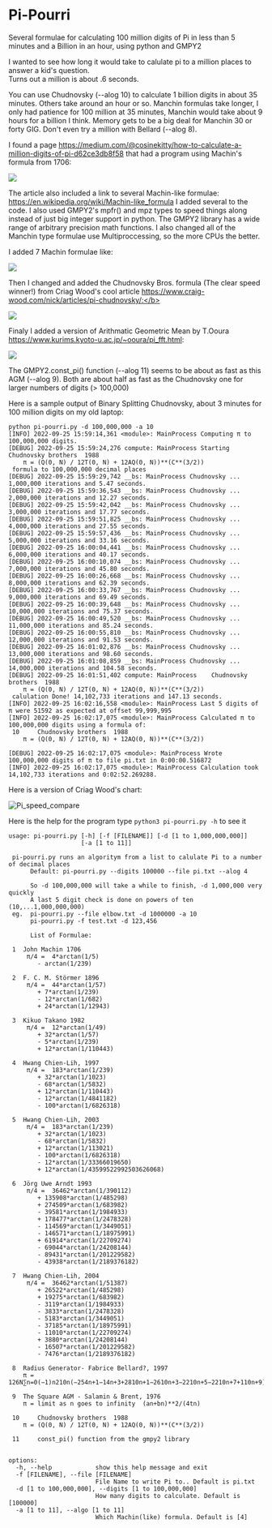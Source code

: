 # Pi-Pourri
Several formulae for calculating 100 million digits of Pi in less than 5 minutes and a Billion in an hour, using python and GMPY2 

I wanted to see how long it would take to calulate pi to a million places to answer a kid's question.  
 Turns out a million is about .6 seconds.
 
You can use Chudnovsky (--alog 10) to calculate 1 billion digits in about 35 minutes. Others take around an hour or so.  Manchin formulas take longer, I only had patience for 100 million at 35 minutes, Manchin would take about 9 hours for a billion I think. Memory gets to be a big deal for Manchin 30 or forty GIG.    Don't even try a million with Bellard (--alog 8).   

I found a page https://medium.com/@cosinekitty/how-to-calculate-a-million-digits-of-pi-d62ce3db8f58  that had a program using Machin's formula from 1706:

<img src="https://render.githubusercontent.com/render/math?math={\frac {\pi }{4}}=4\arctan {\frac {1}{5}}-\arctan {\frac {1}{239}}">


The article also included a link to several Machin-like formulae:  https://en.wikipedia.org/wiki/Machin-like_formula
I added several to the code.  I also used GMPY2's mpfr() and mpz types to speed things along instead of just big integer support in python.  The GMPY2 library has a wide range of arbitrary precision math functions.  I also changed all of the Manchin type formulae use Multiproccessing, so the more CPUs the better. 

I added 7 Machin formulae like:</b>

<img src="https://render.githubusercontent.com/render/math?math=%7B%5Cdisplaystyle%20%7B%5Cbegin%7Baligned%7D%7B%5Cfrac%20%7B%5Cpi%20%7D%7B4%7D%7D%3D%26%5C%3B183%5Carctan%20%7B%5Cfrac%20%7B1%7D%7B239%7D%7D%2B32%5Carctan%20%7B%5Cfrac%20%7B1%7D%7B1023%7D%7D-68%5Carctan%20%7B%5Cfrac%20%7B1%7D%7B5832%7D%7D%5C%5C%26%2B12%5Carctan%20%7B%5Cfrac%20%7B1%7D%7B110443%7D%7D-12%5Carctan%20%7B%5Cfrac%20%7B1%7D%7B4841182%7D%7D-100%5Carctan%20%7B%5Cfrac%20%7B1%7D%7B6826318%7D%7D%5C%5C%5Cend%7Baligned%7D%7D%7D%0A%20%20%20%20">

Then I changed and added the Chudnovsky Bros. formula (The clear speed winner!) from Criag Wood's cool article https://www.craig-wood.com/nick/articles/pi-chudnovsky/:</b>

<img src="https://render.githubusercontent.com/render/math?math=%5Cbegin%7Balign%7D%0Aa%20%20%20%20%20%26%3D%20%5Csum%5E%5Cinfty_%7Bk%3D0%7D%20%5Cfrac%7B(-1)%5Ek%20(6k)!%7D%7B(3k)!(k!)%5E3%20640320%5E%7B3k%7D%7D%20%5C%5C%0A%20%20%20%20%20%20%26%3D%201%0A%20%20%20%20%20%20%20%20%20%20-%20%5Cfrac%7B6%5Ccdot5%5Ccdot4%7D%7B(1)%5E3%20640320%5E3%7D%0A%20%20%20%20%20%20%20%20%20%20%2B%20%5Cfrac%7B12%5Ccdot11%5Ccdot10%5Ccdot9%5Ccdot8%5Ccdot7%7D%7B(2%5Ccdot1)%5E3%20640320%5E6%7D%0A%20%20%20%20%20%20%20%20%20%20-%20%5Cfrac%7B18%5Ccdot17%5Ccdots13%7D%7B(3%5Ccdot2%5Ccdot1)%5E3%20640320%5E%7B9%7D%7D%0A%20%20%20%20%20%20%20%20%20%20%2B%20%5Ccdots%20%5C%5C%0Ab%20%20%20%20%20%26%3D%20%5Csum%5E%5Cinfty_%7Bk%3D0%7D%20%5Cfrac%7B(-1)%5Ek%20(6k)!k%7D%7B(3k)!(k!)%5E3%20640320%5E%7B3k%7D%7D%20%5C%5C%0A%5Cfrac%7B1%7D%7B%5Cpi%7D%20%26%3D%20%5Cfrac%7B13591409a%20%2B%20545140134b%7D%7B426880%20%5Csqrt%7B10005%7D%7D%20%5C%5C%0A%5Cpi%20%20%20%20%20%20%20%20%20%20%20%26%3D%20%5Cfrac%7B426880%20%5Csqrt%7B10005%7D%7D%7B13591409a%20%2B%20545140134b%7D%0A%5Cend%7Balign%7D">

Finaly I added a version of Arithmatic Geometric Mean by T.Ooura  https://www.kurims.kyoto-u.ac.jp/~ooura/pi_fft.html: </b>

<img src="https://wikimedia.org/api/rest_v1/media/math/render/svg/824a061756f72d84359eba13d2e8bfcda777f9f4">

The GMPY2.const_pi() function (--alog 11) seems to be about as fast as this AGM  (--alog 9).  Both are about half as fast as the Chudnovsky one for larger numbers of digits (> 100,000) 

Here is a sample output of Binary Splitting Chudnovsky, about 3 minutes for 100 million digits on my old laptop:
```
python pi-pourri.py -d 100,000,000 -a 10
[INFO] 2022-09-25 15:59:14,361 <module>: MainProcess Computing π to 100,000,000 digits.
[DEBUG] 2022-09-25 15:59:24,276 compute: MainProcess Starting 	Chudnovsky brothers  1988 
	π = (Q(0, N) / 12T(0, N) + 12AQ(0, N))**(C**(3/2))
 formula to 100,000,000 decimal places
[DEBUG] 2022-09-25 15:59:29,742 __bs: MainProcess Chudnovsky ... 1,000,000 iterations and 5.47 seconds.
[DEBUG] 2022-09-25 15:59:36,543 __bs: MainProcess Chudnovsky ... 2,000,000 iterations and 12.27 seconds.
[DEBUG] 2022-09-25 15:59:42,042 __bs: MainProcess Chudnovsky ... 3,000,000 iterations and 17.77 seconds.
[DEBUG] 2022-09-25 15:59:51,825 __bs: MainProcess Chudnovsky ... 4,000,000 iterations and 27.55 seconds.
[DEBUG] 2022-09-25 15:59:57,436 __bs: MainProcess Chudnovsky ... 5,000,000 iterations and 33.16 seconds.
[DEBUG] 2022-09-25 16:00:04,441 __bs: MainProcess Chudnovsky ... 6,000,000 iterations and 40.17 seconds.
[DEBUG] 2022-09-25 16:00:10,074 __bs: MainProcess Chudnovsky ... 7,000,000 iterations and 45.80 seconds.
[DEBUG] 2022-09-25 16:00:26,668 __bs: MainProcess Chudnovsky ... 8,000,000 iterations and 62.39 seconds.
[DEBUG] 2022-09-25 16:00:33,767 __bs: MainProcess Chudnovsky ... 9,000,000 iterations and 69.49 seconds.
[DEBUG] 2022-09-25 16:00:39,648 __bs: MainProcess Chudnovsky ... 10,000,000 iterations and 75.37 seconds.
[DEBUG] 2022-09-25 16:00:49,520 __bs: MainProcess Chudnovsky ... 11,000,000 iterations and 85.24 seconds.
[DEBUG] 2022-09-25 16:00:55,810 __bs: MainProcess Chudnovsky ... 12,000,000 iterations and 91.53 seconds.
[DEBUG] 2022-09-25 16:01:02,876 __bs: MainProcess Chudnovsky ... 13,000,000 iterations and 98.60 seconds.
[DEBUG] 2022-09-25 16:01:08,859 __bs: MainProcess Chudnovsky ... 14,000,000 iterations and 104.58 seconds.
[DEBUG] 2022-09-25 16:01:51,402 compute: MainProcess 	Chudnovsky brothers  1988 
	π = (Q(0, N) / 12T(0, N) + 12AQ(0, N))**(C**(3/2))
 calulation Done! 14,102,733 iterations and 147.13 seconds.
[INFO] 2022-09-25 16:02:16,558 <module>: MainProcess Last 5 digits of π were 51592 as expected at offset 99,999,995
[INFO] 2022-09-25 16:02:17,075 <module>: MainProcess Calculated π to 100,000,000 digits using a formula of:
 10 	Chudnovsky brothers  1988 
	π = (Q(0, N) / 12T(0, N) + 12AQ(0, N))**(C**(3/2))
 
[DEBUG] 2022-09-25 16:02:17,075 <module>: MainProcess Wrote 100,000,000 digits of π to file pi.txt in 0:00:00.516872
[INFO] 2022-09-25 16:02:17,075 <module>: MainProcess Calculation took 14,102,733 iterations and 0:02:52.269288.

```
Here is a version of Criag Wood's chart:

![Pi_speed_compare](https://user-images.githubusercontent.com/53097137/191532672-d17c5507-c803-46e7-aa67-1b01a71de59a.png)



Here is the help for the program type ```python3 pi-pourri.py -h```  to see it
```
usage: pi-pourri.py [-h] [-f [FILENAME]] [-d [1 to 1,000,000,000]]
                    [-a [1 to 11]]

 pi-pourri.py runs an algoritym from a list to calulate Pi to a number of decimal places
      Default: pi-pourri.py --digits 100000 --file pi.txt --alog 4

      So -d 100,000,000 will take a while to finish, -d 1,000,000 very quickly
      A last 5 digit check is done on powers of ten (10,...1,000,000,000)
 eg.  pi-pourri.py --file elbow.txt -d 1000000 -a 10
      pi-pourri.py -f test.txt -d 123,456

      List of Formulae:

 1 	John Machin 1706
	 π/4 =  4*arctan(1/5)
 		- arctan(1/239)
 
 2 	F. C. M. Störmer 1896
	 π/4 =  44*arctan(1/57)
 		+ 7*arctan(1/239)
 		- 12*arctan(1/682)
 		+ 24*arctan(1/12943)
 
 3 	Kikuo Takano 1982
	 π/4 =  12*arctan(1/49)
 		+ 32*arctan(1/57)
 		- 5*arctan(1/239)
 		+ 12*arctan(1/110443)
 
 4 	Hwang Chien-Lih, 1997
	 π/4 =  183*arctan(1/239)
 		+ 32*arctan(1/1023)
 		- 68*arctan(1/5832)
 		+ 12*arctan(1/110443)
 		- 12*arctan(1/4841182)
 		- 100*arctan(1/6826318)
 
 5 	Hwang Chien-Lih, 2003
	 π/4 =  183*arctan(1/239)
 		+ 32*arctan(1/1023)
 		- 68*arctan(1/5832)
 		+ 12*arctan(1/113021)
 		- 100*arctan(1/6826318)
 		- 12*arctan(1/33366019650)
 		+ 12*arctan(1/43599522992503626068)
 
 6 	Jörg Uwe Arndt 1993 
	 π/4 =  36462*arctan(1/390112)
 		+ 135908*arctan(1/485298)
 		+ 274509*arctan(1/683982)
 		- 39581*arctan(1/1984933)
 		+ 178477*arctan(1/2478328)
 		- 114569*arctan(1/3449051)
 		- 146571*arctan(1/18975991)
 		+ 61914*arctan(1/22709274)
 		- 69044*arctan(1/24208144)
 		- 89431*arctan(1/201229582)
 		- 43938*arctan(1/2189376182)
 
 7 	Hwang Chien-Lih, 2004
	 π/4 =  36462*arctan(1/51387)
 		+ 26522*arctan(1/485298)
 		+ 19275*arctan(1/683982)
 		- 3119*arctan(1/1984933)
 		- 3833*arctan(1/2478328)
 		- 5183*arctan(1/3449051)
 		- 37185*arctan(1/18975991)
 		- 11010*arctan(1/22709274)
 		+ 3880*arctan(1/24208144)
 		- 16507*arctan(1/201229582)
 		- 7476*arctan(1/2189376182)
 
 8 	Radius Generator- Fabrice Bellard?, 1997 
	π = 126N∑n=0(−1)n210n(−254n+1−14n+3+2810n+1−2610n+3−2210n+5−2210n+7+110n+9)
 
 9 	The Square AGM - Salamin & Brent, 1976
	π = limit as n goes to infinity  (an+bn)**2/(4tn)
 
 10 	Chudnovsky brothers  1988 
	π = (Q(0, N) / 12T(0, N) + 12AQ(0, N))**(C**(3/2))
 
 11 	const_pi() function from the gmpy2 library 
 

options:
  -h, --help            show this help message and exit
  -f [FILENAME], --file [FILENAME]
                        File Name to write Pi to.. Default is pi.txt
  -d [1 to 100,000,000], --digits [1 to 100,000,000]
                        How many digits to calculate. Default is [100000]
  -a [1 to 11], --algo [1 to 11]
                        Which Machin(like) formula. Default is [4]
```
